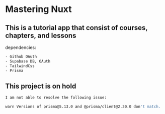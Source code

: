# Mastering Nuxt


## This is a tutorial app that consist of courses, chapters, and lessons

dependencies:

```bash
- Github OAuth
- Supabase DB, OAuth
- TailwindCss
- Prisma
```

## This project is on hold


```bash
I am not able to resolve the following issue:

warn Versions of prisma@5.13.0 and @prisma/client@2.30.0 don't match.
```


